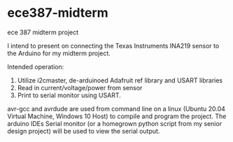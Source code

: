 # ece387-midterm
ece 387 midterm project

I intend to present on connecting the Texas Instruments INA219 sensor to the Arduino for my midterm project.


Intended operation:
1. Utilize i2cmaster, de-arduinoed Adafruit ref library and USART libraries
2. Read in current/voltage/power from sensor
3. Print to serial monitor using USART.



avr-gcc and avrdude are used from command line on a linux (Ubuntu 20.04 Virtual Machine, Windows 10 Host) to compile and program the project. The arduino IDEs Serial monitor (or a homegrown python script from my senior design project) will be used to view the serial output.